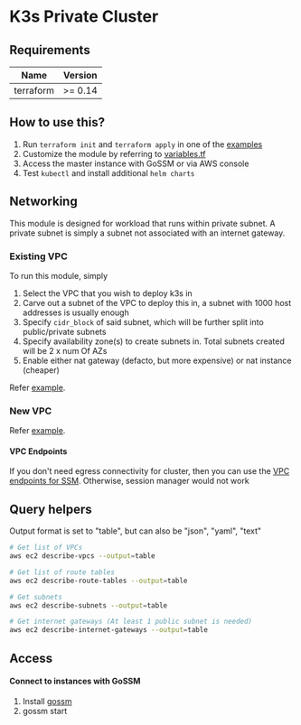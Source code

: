 # K3s Private Cluster

## Requirements

| Name      | Version |
| --------- | ------- |
| terraform | >= 0.14 |

## How to use this?

1. Run `terraform init` and `terraform apply` in one of the [examples](./examples)
2. Customize the module by referring to [variables.tf](./variables.tf)
3. Access the master instance with GoSSM or via AWS console
4. Test `kubectl` and install additional `helm charts`

## Networking

This module is designed for workload that runs within private subnet. A private subnet is simply a subnet not associated with an internet gateway.

### Existing VPC

To run this module, simply

1. Select the VPC that you wish to deploy k3s in
2. Carve out a subnet of the VPC to deploy this in, a subnet with 1000 host addresses is usually enough
3. Specify `cidr_block` of said subnet, which will be further split into public/private subnets
4. Specify availability zone(s) to create subnets in. Total subnets created will be 2 x num Of AZs
5. Enable either nat gateway (defacto, but more expensive) or nat instance (cheaper)

Refer [example](./extras/k3s-in-existing-vpc).

### New VPC

Refer [example](./extras/k3s-in-new-vpc).

#### VPC Endpoints

If you don't need egress connectivity for cluster, then you can use the [VPC endpoints for SSM](./extras/ssm_vpc_endpoints). Otherwise, session manager would not work

## Query helpers

Output format is set to "table", but can also be "json", "yaml", "text"

```sh
# Get list of VPCs
aws ec2 describe-vpcs --output=table

# Get list of route tables
aws ec2 describe-route-tables --output=table

# Get subnets
aws ec2 describe-subnets --output=table

# Get internet gateways (At least 1 public subnet is needed)
aws ec2 describe-internet-gateways --output=table
```

## Access

#### Connect to instances with GoSSM

1. Install [gossm](https://github.com/gjbae1212/gossm)
2. gossm start
